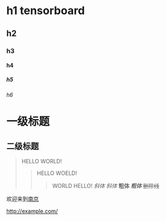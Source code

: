 # h1 tensorboard
## h2
### h3
#### h4
##### h5
###### h6
一级标题
===================
二级标题
----------------
> HELLO WORLD!
>> HELLO WOELD!
>>> WORLD HELLO!
*斜体*
_斜体_
**粗体**
***粗体***
~~删除线~~

欢迎来到[南京](https://blog.csdn.net/witnessai1/article/details/52551362)

<http://example.com/>
